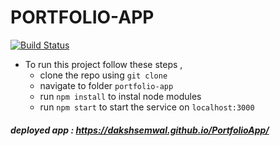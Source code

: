 # PORTFOLIO-APP 
[![Build Status](https://github.com/DAKSHSEMWAL/PortfolioApp)](https://github.com/DAKSHSEMWAL/PortfolioApp)

- To run this project follow these steps , 
  - clone the repo using `git clone`
  - navigate to folder `portfolio-app`
  - run `npm install` to instal node modules
  - run `npm start` to start the service on `localhost:3000`
    
##### deployed app : https://dakshsemwal.github.io/PortfolioApp/
